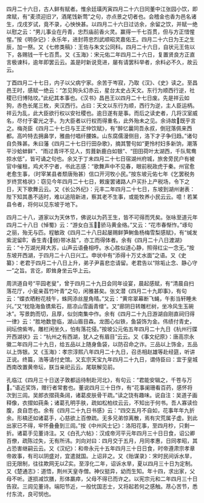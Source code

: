 <!-- { "loadSidebar": true } -->
四月二十六日，古人鲜有赋者。惟余廷璜丙寅四月二十六日同董中江张园小饮，即席赋，有“麦须迎旧ア，酒尾饯新莺”之句，亦点景之切者也。会稽金也香为邑名诸生，戊戌岁试，竟不录，心怏怏甚。以四月二十六日过访余，余留之饮，并赋一绝以慰之云：“男儿事业在丹青，忠烈庙前香火灵。赢得一千七百贯，但与方正惜惺惺。”按《明杂记》：永乐年，进封蒋忠烈武顺昭灵嘉佑王。四月二十六日为王之生辰，加一祭。又《七修类稿》：王佐与朱文公同科。四月二十六日，自状元王佐以下，各赐钱一千七百贯。又《玉海》：宋元佑二年四月二十六日，复置贤良方正直言极谏科，逾年即罢云云。盖是时新说竞进，屡有请罢科举者，余料必不久，故云云。

丁酉四月二十七日，内子以父病宁家。余苦于岑寂，乃取《汉》、《史》读之。至昌邑王时，感赋一绝云：“怎见狗头幻赤云，星台太史占天文。东行为顺西行逆，社稷已归博陆坟。”此纪其本事也。《汉书》昌邑王以四月二十七日废。先是祥云如狗，赤色长尾三枚，夹汉西行。占曰：天文以东行为顺，西行为逆，主人臣运柄。祥云为乱，此大臣欲行权以安社稷也。逾日遂有是事。而后之读史者，几将汉室威名，尽付于霍光之手。为大臣者以行权而得重名，此外殆未之见。余诗故既乎言之。梅尧臣《四月二十七日与王正仲饮赋》，有“醉忆曩同吾永叔，倒冠落佩来西都。高吟特去拥鼻学，雅曲付唱纤腰姝。山东腐儒漫侧目，洛下才子争归趋。”诸句自负殊甚。朱曰藩《四月二十七日行田杂歌》，摘其警句如“更怜村妇多新饷，潮落平沙蛤蚌鲜”、“雨过青坪不见人，剪葺新鹿白如银”、“田田荷叶太湖西，千队鸳鸯掠水低”，皆可诵之句也。余又于丁未四月二十七日宿湖州府城，旅舍旁民户有被官中催租，鸡犬不宁者，书此志感：“歌舞声中不见春，眼前税政虎于秦。州官愈老愈生事，（时宰某县者颓唐殆甚）信口开河牧小民。”按东坡元佑七年《乞罢税务岁终赏格状》：窃见今年四月二十七日，敕废罢诸路人户买扑上产税场，令下之日，天下歌舞云云。又《长公外纪》：元丰二年四月二十七日，东坡到湖州谢表：陛下知其愚不适时，难以追陪新进，察其老不生事，或能牧养小民云云。噫！若某县令者，将何以见东坡于地下。

四月二十八，道家以为天休节，佛说以为药王生，皆不可得而凭矣。张咏至道元年四月二十八日《悼蜀》云：“游女白玉，骄马黄金络。”又云：“花市春惭怍。”琢句之丽，殆无与匹。程敏政《四月二十八日起屡赐鲜笋鲥鱼杨梅雪梨感赋》，有“缄发紫泥留，香生青{弱}带冰盐”，亦工而得体者。余有《四月二十八日渡湖》云：“十万湖光拜大苏，山声云语叠相呼。水心胜似道心静，照得红尘一念无。”按东坡开西湖，于四月二十八日兴工。申状中有“添得十万丈水面”之语。又《史纂》：老君于四月二十八日上升，弟子尹喜悲恋请留。老君告以“除垢止念、静心守一”之旨。言讫，即耸身坐云华上云。

周洪道自号“平园老叟”，曾于四月二十九日会同年设宴，晨起感赋，有“清晨自扫落花厅，小瓮亲萏竹叶青”之句，闲雅甚矣。张文潜《四月二十九即事》，有句云：“蝶衣晒粉花枝午，蛛网添丝屋角晴。”又云：“黄帘翠幕断飞蝇，午影当轩睡未兴。”又“枕隐海鱼镌紫石，扇凉山雪画青缯”。又“廊阴日转雕栏树，坐冷风生玉碗冰”。写景韵而切，且厚，似剑南集中作。余有《四月二十九日游湖自刚直祠归得一律》云：“胜地数登临，湖山眉目森。龙图心似铁，鱼袋饰为金。伟绩付青史，祠坛傍紫岑。雕栏闲坐久，怕有落花侵。”按坡公元佑五年四月二十九日《杭州行牒开西湖状》云：“杭州之有西湖，犹人之有眉目”云云。又《事文纪原》：唐高宗永徽二年四月二十九日，给五品以上随身鱼袋，以防召命之诈。三品以上饰金，五品以上饰银。又《玉海》：孝宗淳熙八年四月二十九日，召丞相赵雄等赴经筵，听讲正说。终篇，浩等请付史馆。又玄宗天宝九年四月二十九日，谓侍臣曰：宜于皇城西南改置黄帝坛，朕当亲祀云云。尾联解见前。

孔临江《四月三十日送子敦都运待制赴河北》，有句云：“君能安辑之，千苍与万。”语近奖饰，赠行者常套也。董说四月三十日作，有“花事阑珊看百药，感怀将次到三闾。吴郎衣摺莼条阔，诸葛皮肤骨干疏。”读之饶有趣味。说自注：吴道子画释像，衣摺如莼条；诸葛孔明手肤，疏如松柏纹云云，不知出于何书。吾人寡读俭腹，良自恧也。余有《四月二十九日书感》云：“四交五月不自如，花事年年九折余。形槁还如诸葛手，心慈欲上百僚疏。无多兄弟惊离散，焉有灾荒属子虚。到此出家已不得，牢怀叠叠到三闾。”按《中州风士记》：洛阳花事，至四月杪，只剩一折。诸葛手见董诗注。又《白孔六帖》：汉成帝河平元年四月三十日日食，诏公卿百僚，疏陈过失，无有所讳。刘向对曰：四月交于五月，月同孝惠，日同孝昭，其占恐害继嗣云云。又《汉纪》：和帝永元十五年四月三十日日食，时帝遵肃宗孝章帝故事，有司以阴盛对，宜遣就国。上诏非之。又《贻谋录》：宋时民间诉水旱，旧无限制，往往欺网无以实。至淳化二年，诏诉水旱，夏以四月三十日为定制。又《楚通志》：道悟，荆州天皇寺僧。神仪挺异，幼而生知。年十四，求出家，父母不听。遂损减饮膳，形体羸瘁，父母不得已而许之。以宪宗元和二年四月三十日告寂。三闾见董诗。端阳节近，一般忧国志士，又将起若何之感触。荩心苦节，悉付东流，良可悯也。

